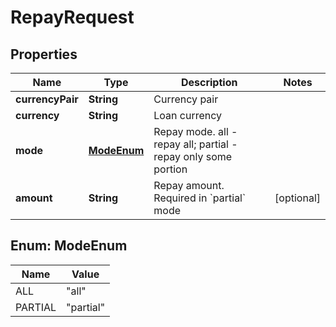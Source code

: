 
# RepayRequest

## Properties

Name | Type | Description | Notes
------------ | ------------- | ------------- | -------------
**currencyPair** | **String** | Currency pair | 
**currency** | **String** | Loan currency | 
**mode** | [**ModeEnum**](#ModeEnum) | Repay mode. all - repay all; partial - repay only some portion | 
**amount** | **String** | Repay amount. Required in &#x60;partial&#x60; mode |  [optional]

## Enum: ModeEnum

Name | Value
---- | -----
ALL | &quot;all&quot;
PARTIAL | &quot;partial&quot;


